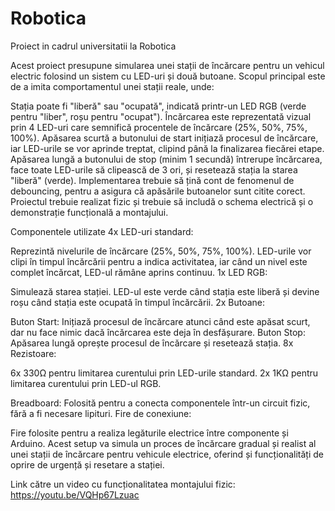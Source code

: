 # Robotica
Proiect in cadrul universitatii la Robotica

Acest proiect presupune simularea unei stații de încărcare pentru un vehicul electric folosind un sistem cu LED-uri și două butoane. Scopul principal este de a imita comportamentul unei stații reale, unde:

Stația poate fi "liberă" sau "ocupată", indicată printr-un LED RGB (verde pentru "liber", roșu pentru "ocupat").
Încărcarea este reprezentată vizual prin 4 LED-uri care semnifică procentele de încărcare (25%, 50%, 75%, 100%).
Apăsarea scurtă a butonului de start inițiază procesul de încărcare, iar LED-urile se vor aprinde treptat, clipind până la finalizarea fiecărei etape.
Apăsarea lungă a butonului de stop (minim 1 secundă) întrerupe încărcarea, face toate LED-urile să clipească de 3 ori, și resetează stația la starea "liberă" (verde).
Implementarea trebuie să țină cont de fenomenul de debouncing, pentru a asigura că apăsările butoanelor sunt citite corect.
Proiectul trebuie realizat fizic și trebuie să includă o schema electrică și o demonstrație funcțională a montajului.

Componentele utilizate
4x LED-uri standard:

Reprezintă nivelurile de încărcare (25%, 50%, 75%, 100%).
LED-urile vor clipi în timpul încărcării pentru a indica activitatea, iar când un nivel este complet încărcat, LED-ul rămâne aprins continuu.
1x LED RGB:

Simulează starea stației.
LED-ul este verde când stația este liberă și devine roșu când stația este ocupată în timpul încărcării.
2x Butoane:

Buton Start:
Inițiază procesul de încărcare atunci când este apăsat scurt, dar nu face nimic dacă încărcarea este deja în desfășurare.
Buton Stop: Apăsarea lungă oprește procesul de încărcare și resetează stația.
8x Rezistoare:

6x 330Ω pentru limitarea curentului prin LED-urile standard.
2x 1KΩ pentru limitarea curentului prin LED-ul RGB.

Breadboard:
Folosită pentru a conecta componentele într-un circuit fizic, fără a fi necesare lipituri.
Fire de conexiune:

Fire folosite pentru a realiza legăturile electrice între componente și Arduino.
Acest setup va simula un proces de încărcare gradual și realist al unei stații de încărcare pentru vehicule electrice, oferind și funcționalități de oprire de urgență și resetare a stației.

Link către un video cu funcționalitatea montajului fizic:
https://youtu.be/VQHp67Lzuac
